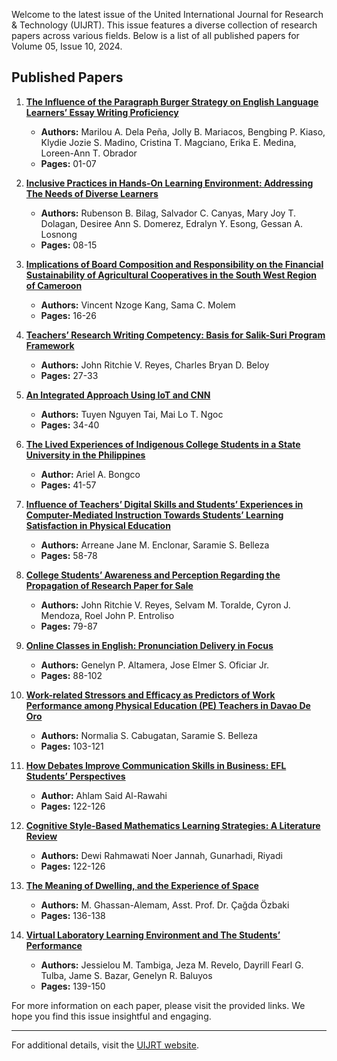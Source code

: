 Welcome to the latest issue of the United International Journal for Research & Technology (UIJRT). This issue features a diverse collection of research papers across various fields. Below is a list of all published papers for Volume 05, Issue 10, 2024.

## Published Papers

1. **[The Influence of the Paragraph Burger Strategy on English Language Learners’ Essay Writing Proficiency](https://uijrt.com/paper/influence-paragraph-burger-strategy-english-language-learners-essay-writing-proficiency)**
   - **Authors:** Marilou A. Dela Peña, Jolly B. Mariacos, Bengbing P. Kiaso, Klydie Jozie S. Madino, Cristina T. Magciano, Erika E. Medina, Loreen-Ann T. Obrador
   - **Pages:** 01-07

2. **[Inclusive Practices in Hands-On Learning Environment: Addressing The Needs of Diverse Learners](https://uijrt.com/paper/inclusive-practices-hands-on-learning-environment-addressing-needs-diverse-learners)**
   - **Authors:** Rubenson B. Bilag, Salvador C. Canyas, Mary Joy T. Dolagan, Desiree Ann S. Domerez, Edralyn Y. Esong, Gessan A. Losnong
   - **Pages:** 08-15

3. **[Implications of Board Composition and Responsibility on the Financial Sustainability of Agricultural Cooperatives in the South West Region of Cameroon](https://uijrt.com/paper/implications-of-board-composition-responsibility-financial-sustainability-agricultural-cooperatives-south-west-cameroon)**
   - **Authors:** Vincent Nzoge Kang, Sama C. Molem
   - **Pages:** 16-26

4. **[Teachers’ Research Writing Competency: Basis for Salik-Suri Program Framework](https://uijrt.com/paper/teachers-research-writing-competency-basis-for-salik-suri-program-framework)**
   - **Authors:** John Ritchie V. Reyes, Charles Bryan D. Beloy
   - **Pages:** 27-33

5. **[An Integrated Approach Using IoT and CNN](https://uijrt.com/paper/an-integrated-approach-using-iot-and-cnn)**
   - **Authors:** Tuyen Nguyen Tai, Mai Lo T. Ngoc
   - **Pages:** 34-40

6. **[The Lived Experiences of Indigenous College Students in a State University in the Philippines](https://uijrt.com/paper/lived-experiences-indigenous-college-students-state-university-philippines)**
   - **Author:** Ariel A. Bongco
   - **Pages:** 41-57

7. **[Influence of Teachers’ Digital Skills and Students’ Experiences in Computer-Mediated Instruction Towards Students’ Learning Satisfaction in Physical Education](https://uijrt.com/paper/influence-teachers-digital-skills-students-experiences-computer-mediated-instruction-towards-students-learning-satisfaction-physical-education)**
   - **Authors:** Arreane Jane M. Enclonar, Saramie S. Belleza
   - **Pages:** 58-78

8. **[College Students’ Awareness and Perception Regarding the Propagation of Research Paper for Sale](https://uijrt.com/paper/college-students-awareness-perception-regarding-propagation-research-paper-sale)**
   - **Authors:** John Ritchie V. Reyes, Selvam M. Toralde, Cyron J. Mendoza, Roel John P. Entroliso
   - **Pages:** 79-87

9. **[Online Classes in English: Pronunciation Delivery in Focus](https://uijrt.com/paper/online-classes-in-english-pronunciation-delivery-in-focus)**
   - **Authors:** Genelyn P. Altamera, Jose Elmer S. Oficiar Jr.
   - **Pages:** 88-102

10. **[Work-related Stressors and Efficacy as Predictors of Work Performance among Physical Education (PE) Teachers in Davao De Oro](https://uijrt.com/paper/work-stress-efficacy-performance-pe-teachers-davao)**
    - **Authors:** Normalia S. Cabugatan, Saramie S. Belleza
    - **Pages:** 103-121

11. **[How Debates Improve Communication Skills in Business: EFL Students’ Perspectives](https://uijrt.com/paper/debates-improve-communication-efl-students-business)**
    - **Author:** Ahlam Said Al-Rawahi
    - **Pages:** 122-126

12. **[Cognitive Style-Based Mathematics Learning Strategies: A Literature Review](https://uijrt.com/paper/cognitive-style-based-mathematics-learning-strategies-a-literature-review)**
    - **Authors:** Dewi Rahmawati Noer Jannah, Gunarhadi, Riyadi
    - **Pages:** 122-126

13. **[The Meaning of Dwelling, and the Experience of Space](https://uijrt.com/paper/the-meaning-of-dwelling-and-the-experience-of-space)**
    - **Authors:** M. Ghassan-Alemam, Asst. Prof. Dr. Çağda Özbaki
    - **Pages:** 136-138

14. **[Virtual Laboratory Learning Environment and The Students’ Performance](https://uijrt.com/paper/virtual-laboratory-learning-environment-and-the-students-performance)**
    - **Authors:** Jessielou M. Tambiga, Jeza M. Revelo, Dayrill Fearl G. Tulba, Jame S. Bazar, Genelyn R. Baluyos
    - **Pages:** 139-150

For more information on each paper, please visit the provided links. We hope you find this issue insightful and engaging.

---

For additional details, visit the [UIJRT website](https://uijrt.com/).
